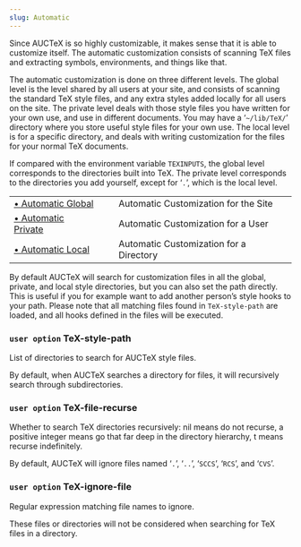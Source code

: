 ```yaml
---
slug: Automatic
---
```


Since AUCTeX is so highly customizable, it makes sense that it is able to customize itself. The automatic customization consists of scanning TeX files and extracting symbols, environments, and things like that.

The automatic customization is done on three different levels. The global level is the level shared by all users at your site, and consists of scanning the standard TeX style files, and any extra styles added locally for all users on the site. The private level deals with those style files you have written for your own use, and use in different documents. You may have a ‘`~/lib/TeX/`’ directory where you store useful style files for your own use. The local level is for a specific directory, and deals with writing customization for the files for your normal TeX documents.

If compared with the environment variable `TEXINPUTS`, the global level corresponds to the directories built into TeX. The private level corresponds to the directories you add yourself, except for ‘`.`’, which is the local level.

|                                                       |    |                                         |
| :---------------------------------------------------- | -- | :-------------------------------------- |
| [• Automatic Global](/docs/auctex/Automatic-Global)   |    | Automatic Customization for the Site    |
| [• Automatic Private](/docs/auctex/Automatic-Private) |    | Automatic Customization for a User      |
| [• Automatic Local](/docs/auctex/Automatic-Local)     |    | Automatic Customization for a Directory |

By default AUCTeX will search for customization files in all the global, private, and local style directories, but you can also set the path directly. This is useful if you for example want to add another person’s style hooks to your path. Please note that all matching files found in `TeX-style-path` are loaded, and all hooks defined in the files will be executed.

### <span className="tag useroption">`user option`</span> **TeX-style-path**

List of directories to search for AUCTeX style files.

By default, when AUCTeX searches a directory for files, it will recursively search through subdirectories.

### <span className="tag useroption">`user option`</span> **TeX-file-recurse**

Whether to search TeX directories recursively: nil means do not recurse, a positive integer means go that far deep in the directory hierarchy, t means recurse indefinitely.

By default, AUCTeX will ignore files named ‘`.`’, ‘`..`’, ‘`SCCS`’, ‘`RCS`’, and ‘`CVS`’.

### <span className="tag useroption">`user option`</span> **TeX-ignore-file**

Regular expression matching file names to ignore.

These files or directories will not be considered when searching for TeX files in a directory.
